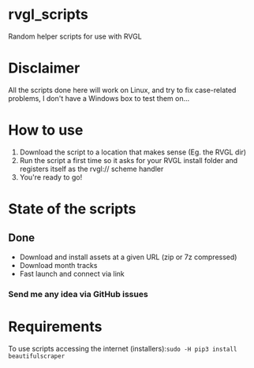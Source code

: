 # rvgl_scripts
Random helper scripts for use with RVGL

# Disclaimer
All the scripts done here will work on Linux, and try to fix case-related problems, I don't have a Windows box to test them on…

# How to use
 1. Download the script to a location that makes sense (Eg. the RVGL dir)
 2. Run the script a first time so it asks for your RVGL install folder and registers itself as the rvgl:// scheme handler
 3. You're ready to go!

# State of the scripts
## Done
 - Download and install assets at a given URL (zip or 7z compressed)
 - Download month tracks
 - Fast launch and connect via link

### Send me any idea via GitHub issues

# Requirements
To use scripts accessing the internet (installers):`sudo -H pip3 install beautifulscraper`
